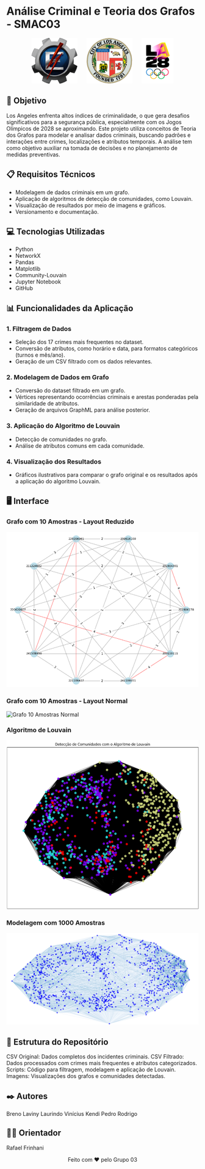 # Análise Criminal e Teoria dos Grafos - SMAC03

<p align="center">
    <img src="Imagens/unifei.png" alt="Logo UNIFEI" height="120" style="margin-right: 20px;">
    <img src="Imagens/la.png" alt="Logo Polícia de LA" height="120" style="margin-right: 20px;">
    <img src="Imagens/logo.png" alt="Logo Olimpíadas" height="120">
</p>



## 🎯 Objetivo

Los Angeles enfrenta altos índices de criminalidade, o que gera desafios significativos para a segurança pública, especialmente com os Jogos Olímpicos de 2028 se aproximando. Este projeto utiliza conceitos de Teoria dos Grafos para modelar e analisar dados criminais, buscando padrões e interações entre crimes, localizações e atributos temporais. A análise tem como objetivo auxiliar na tomada de decisões e no planejamento de medidas preventivas.

## 📋 Requisitos Técnicos

- Modelagem de dados criminais em um grafo.
- Aplicação de algoritmos de detecção de comunidades, como Louvain.
- Visualização de resultados por meio de imagens e gráficos.
- Versionamento e documentação.

## 💻 Tecnologias Utilizadas

- Python
- NetworkX
- Pandas
- Matplotlib
- Community-Louvain
- Jupyter Notebook
- GitHub

## 📊 Funcionalidades da Aplicação

### 1. **Filtragem de Dados**
- Seleção dos 17 crimes mais frequentes no dataset.
- Conversão de atributos, como horário e data, para formatos categóricos (turnos e mês/ano).
- Geração de um CSV filtrado com os dados relevantes.

### 2. **Modelagem de Dados em Grafo**
- Conversão do dataset filtrado em um grafo.
- Vértices representando ocorrências criminais e arestas ponderadas pela similaridade de atributos.
- Geração de arquivos GraphML para análise posterior.

### 3. **Aplicação do Algoritmo de Louvain**
- Detecção de comunidades no grafo.
- Análise de atributos comuns em cada comunidade.

### 4. **Visualização dos Resultados**
- Gráficos ilustrativos para comparar o grafo original e os resultados após a aplicação do algoritmo Louvain.

## 🖥️ Interface

### Grafo com 10 Amostras - Layout Reduzido
![Grafo 10 Amostras Reduzido](Imagens/grafo_10amostras_red.png)

### Grafo com 10 Amostras - Layout Normal
![Grafo 10 Amostras Normal](Imagens/grafo_10amostras_normal.png)

### Algoritmo de Louvain
![Louvain](Imagens/louvain.png)

### Modelagem com 1000 Amostras
![Modelagem com 1000 Amostras](Imagens/modelagem_1000.png)


## 📁 Estrutura do Repositório
CSV Original: Dados completos dos incidentes criminais.
CSV Filtrado: Dados processados com crimes mais frequentes e atributos categorizados.
Scripts: Código para filtragem, modelagem e aplicação de Louvain.
Imagens: Visualizações dos grafos e comunidades detectadas.

## ✒️ Autores
Breno
Laviny Laurindo
Vinícius Kendi
Pedro
Rodrigo

## 👨‍🏫 Orientador
Rafael Frinhani

<p align="center">Feito com ❤️ pelo Grupo 03</p>
